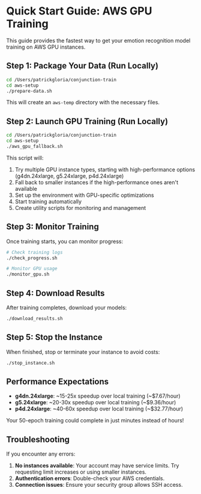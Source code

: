 # Quick Start Guide: AWS GPU Training

This guide provides the fastest way to get your emotion recognition model training on AWS GPU instances.

## Step 1: Package Your Data (Run Locally)

```bash
cd /Users/patrickgloria/conjunction-train
cd aws-setup
./prepare-data.sh
```

This will create an `aws-temp` directory with the necessary files.

## Step 2: Launch GPU Training (Run Locally)

```bash
cd /Users/patrickgloria/conjunction-train
cd aws-setup
./aws_gpu_fallback.sh
```

This script will:
1. Try multiple GPU instance types, starting with high-performance options (g4dn.24xlarge, g5.24xlarge, p4d.24xlarge)
2. Fall back to smaller instances if the high-performance ones aren't available
3. Set up the environment with GPU-specific optimizations
4. Start training automatically
5. Create utility scripts for monitoring and management

## Step 3: Monitor Training

Once training starts, you can monitor progress:

```bash
# Check training logs
./check_progress.sh

# Monitor GPU usage
./monitor_gpu.sh
```

## Step 4: Download Results

After training completes, download your models:

```bash
./download_results.sh
```

## Step 5: Stop the Instance

When finished, stop or terminate your instance to avoid costs:

```bash
./stop_instance.sh
```

## Performance Expectations

- **g4dn.24xlarge**: ~15-25x speedup over local training (~$7.67/hour)
- **g5.24xlarge**: ~20-30x speedup over local training (~$9.36/hour)
- **p4d.24xlarge**: ~40-60x speedup over local training (~$32.77/hour)

Your 50-epoch training could complete in just minutes instead of hours!

## Troubleshooting

If you encounter any errors:

1. **No instances available**: Your account may have service limits. Try requesting limit increases or using smaller instances.
2. **Authentication errors**: Double-check your AWS credentials.
3. **Connection issues**: Ensure your security group allows SSH access.
